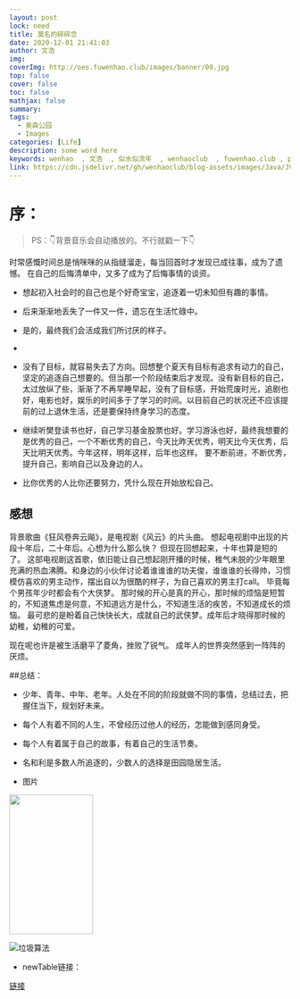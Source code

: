 ```yaml
---
layout: post
lock: need
title: 莫名的碎碎念
date: 2020-12-01 21:41:03
author: 文浩
img:
coverImg: http://oes.fuwenhao.club/images/banner/09.jpg
top: false
cover: false
toc: false
mathjax: false
summary:
tags:
  - 奥森公园
  - Images
categories: [Life]
description: some word here
keywords: wenhao  , 文浩  , 似水似流年  , wenhaoclub  , fuwenhao.club , plus.fuwenhao.club  ,文浩的博客 , 似水似流年的博客
link: https://cdn.jsdelivr.net/gh/wenhaoclub/blog-assets/images/Java/JVM/head2.jpg
---
```

# 序：
>
>PS：👇背景音乐会自动播放的。不行就戳一下👇
<link rel="stylesheet" href="https://cdn.jsdelivr.net/gh/wenhaoclub/blog-assets/files/js/css/APlayer.min.css">
<script src="https://cdn.jsdelivr.net/gh/wenhaoclub/blog-assets/files/js/APlayer.min.js"></script>
<script src="https://cdn.jsdelivr.net/npm/meting@1.1.0/dist/Meting.min.js"></script>

<div class="aplayer" data-id="29764564" data-server="netease" data-type="song" data-mode="single" data-autoplay="true"></div>




时常感慨时间总是悄咪咪的从指缝溜走，每当回首时才发现已成往事，成为了遗憾。
在自己的后悔清单中，又多了成为了后悔事情的谈资。

- 想起初入社会时的自己也是个好奇宝宝，追逐着一切未知但有趣的事情。
- 后来渐渐地丢失了一件又一件，遗忘在生活忙碌中。
- 是的，最终我们会活成我们所讨厌的样子。
- 



- 没有了目标，就容易失去了方向。回想整个夏天有目标有追求有动力的自己，坚定的追逐自己想要的。但当那一个阶段结束后才发现。没有新目标的自己，太过放纵了些，渐渐了不再早睡早起，没有了目标感，开始荒废时光，追剧也好，电影也好，娱乐的时间多于了学习的时间。以目前自己的状况还不应该提前的过上退休生活，还是要保持终身学习的态度。
- 继续听樊登读书也好，自己学习基金股票也好。学习游泳也好，最终我想要的是优秀的自己，一个不断优秀的自己，今天比昨天优秀，明天比今天优秀，后天比明天优秀。今年这样，明年这样，后年也这样。 要不断前进，不断优秀，提升自己，影响自己以及身边的人。
- 比你优秀的人比你还要努力，凭什么现在开始放松自己。

## 感想
背景歌曲《狂风卷奔云飚》，是电视剧《风云》的片头曲。
想起电视剧中出现的片段十年后，二十年后。心想为什么那么快？
但现在回想起来，十年也算是短的了。
这部电视剧这首歌，依旧能让自己想起刚开播的时候，稚气未脱的少年眼里充满的热血沸腾。和身边的小伙伴讨论着谁谁谁的功夫俊，谁谁谁的长得帅，习惯模仿喜欢的男主动作，摆出自以为很酷的样子，为自己喜欢的男主打call。
毕竟每个男孩年少时都会有个大侠梦。
那时候的开心是真的开心，那时候的烦恼是短暂的，不知道焦虑是何意，不知道远方是什么，不知道生活的疾苦，不知道成长的烦恼。
最可悲的是盼着自己快快长大，成就自己的武侠梦。成年后才晓得那时候的幼稚，幼稚的可爱。


现在呢也许是被生活磨平了菱角，挫败了锐气。 成年人的世界突然感到一阵阵的厌烦。

##总结：
- 少年、青年、中年、老年。人处在不同的阶段就做不同的事情，总结过去，把握住当下，规划好未来。
- 每个人有着不同的人生，不曾经历过他人的经历，怎能做到感同身受。
- 每个人有着属于自己的故事，有着自己的生活节奏。
- 名和利是多数人所追逐的，少数人的选择是田园隐居生活。



-  图片

<img src="https://cdn.jsdelivr.net/gh/wenhaoclub/blog-assets/images/Life/fandeng/renzhitianxing.JPG" width="150" height="250">

![垃圾算法](/images/posts/jvm/GC_memory02.png)
- newTable链接：

<a href="baidu.com" target="_blank">链接</a>
